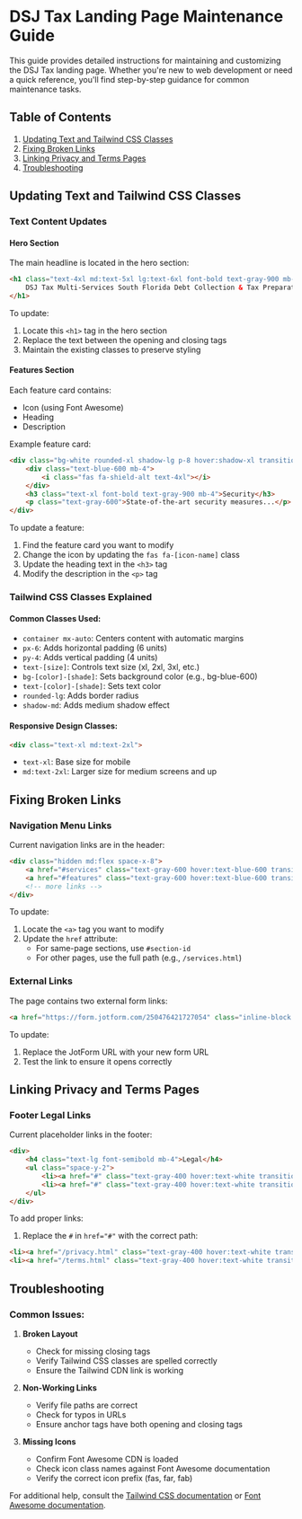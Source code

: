 # DSJ Tax Landing Page Maintenance Guide

This guide provides detailed instructions for maintaining and customizing the DSJ Tax landing page. Whether you're new to web development or need a quick reference, you'll find step-by-step guidance for common maintenance tasks.

## Table of Contents
1. [Updating Text and Tailwind CSS Classes](#updating-text-and-tailwind-css-classes)
2. [Fixing Broken Links](#fixing-broken-links)
3. [Linking Privacy and Terms Pages](#linking-privacy-and-terms-pages)
4. [Troubleshooting](#troubleshooting)

## Updating Text and Tailwind CSS Classes

### Text Content Updates

#### Hero Section
The main headline is located in the hero section:
```html
<h1 class="text-4xl md:text-5xl lg:text-6xl font-bold text-gray-900 mb-8 leading-tight">
    DSJ Tax Multi-Services South Florida Debt Collection & Tax Preparation
</h1>
```
To update:
1. Locate this `<h1>` tag in the hero section
2. Replace the text between the opening and closing tags
3. Maintain the existing classes to preserve styling

#### Features Section
Each feature card contains:
- Icon (using Font Awesome)
- Heading
- Description

Example feature card:
```html
<div class="bg-white rounded-xl shadow-lg p-8 hover:shadow-xl transition duration-300">
    <div class="text-blue-600 mb-4">
        <i class="fas fa-shield-alt text-4xl"></i>
    </div>
    <h3 class="text-xl font-bold text-gray-900 mb-4">Security</h3>
    <p class="text-gray-600">State-of-the-art security measures...</p>
</div>
```

To update a feature:
1. Find the feature card you want to modify
2. Change the icon by updating the `fas fa-[icon-name]` class
3. Update the heading text in the `<h3>` tag
4. Modify the description in the `<p>` tag

### Tailwind CSS Classes Explained

#### Common Classes Used:
- `container mx-auto`: Centers content with automatic margins
- `px-6`: Adds horizontal padding (6 units)
- `py-4`: Adds vertical padding (4 units)
- `text-[size]`: Controls text size (xl, 2xl, 3xl, etc.)
- `bg-[color]-[shade]`: Sets background color (e.g., bg-blue-600)
- `text-[color]-[shade]`: Sets text color
- `rounded-lg`: Adds border radius
- `shadow-md`: Adds medium shadow effect

#### Responsive Design Classes:
```html
<div class="text-xl md:text-2xl">
```
- `text-xl`: Base size for mobile
- `md:text-2xl`: Larger size for medium screens and up

## Fixing Broken Links

### Navigation Menu Links
Current navigation links are in the header:
```html
<div class="hidden md:flex space-x-8">
    <a href="#services" class="text-gray-600 hover:text-blue-600 transition duration-300">Services</a>
    <a href="#features" class="text-gray-600 hover:text-blue-600 transition duration-300">Features</a>
    <!-- more links -->
</div>
```

To update:
1. Locate the `<a>` tag you want to modify
2. Update the `href` attribute:
   - For same-page sections, use `#section-id`
   - For other pages, use the full path (e.g., `/services.html`)

### External Links
The page contains two external form links:
```html
<a href="https://form.jotform.com/250476421727054" class="inline-block bg-blue-600...">
```

To update:
1. Replace the JotForm URL with your new form URL
2. Test the link to ensure it opens correctly

## Linking Privacy and Terms Pages

### Footer Legal Links
Current placeholder links in the footer:
```html
<div>
    <h4 class="text-lg font-semibold mb-4">Legal</h4>
    <ul class="space-y-2">
        <li><a href="#" class="text-gray-400 hover:text-white transition duration-300">Privacy Policy</a></li>
        <li><a href="#" class="text-gray-400 hover:text-white transition duration-300">Terms of Service</a></li>
    </ul>
</div>
```

To add proper links:
1. Replace the `#` in `href="#"` with the correct path:
```html
<li><a href="/privacy.html" class="text-gray-400 hover:text-white transition duration-300">Privacy Policy</a></li>
<li><a href="/terms.html" class="text-gray-400 hover:text-white transition duration-300">Terms of Service</a></li>
```

## Troubleshooting

### Common Issues:

1. **Broken Layout**
   - Check for missing closing tags
   - Verify Tailwind CSS classes are spelled correctly
   - Ensure the Tailwind CDN link is working

2. **Non-Working Links**
   - Verify file paths are correct
   - Check for typos in URLs
   - Ensure anchor tags have both opening and closing tags

3. **Missing Icons**
   - Confirm Font Awesome CDN is loaded
   - Check icon class names against Font Awesome documentation
   - Verify the correct icon prefix (fas, far, fab)

For additional help, consult the [Tailwind CSS documentation](https://tailwindcss.com/docs) or [Font Awesome documentation](https://fontawesome.com/docs).